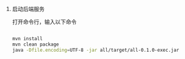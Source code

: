 
1. 启动后端服务

    打开命令行，输入以下命令
    ```bash
    
    mvn install
    mvn clean package
    java -Dfile.encoding=UTF-8 -jar all/target/all-0.1.0-exec.jar
    ```
    